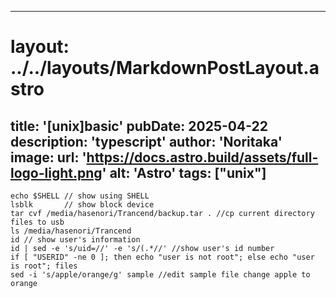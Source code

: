 
---
# layout: ../../layouts/MarkdownPostLayout.astro
title: '[unix]basic'
pubDate: 2025-04-22
description: 'typescript'
author: 'Noritaka'
image:
    url: 'https://docs.astro.build/assets/full-logo-light.png'
    alt: 'Astro'
tags: ["unix"]
---



```
echo $SHELL // show using SHELL
lsblk       // show block device
tar cvf /media/hasenori/Trancend/backup.tar . //cp current directory files to usb
ls /media/hasenori/Trancend
id // show user's information
id | sed -e 's/uid=//' -e 's/(.*//' //show user's id number
if [ "USERID" -ne 0 ]; then echo "user is not root"; else echo "user is root"; files
sed -i 's/apple/orange/g' sample //edit sample file change apple to orange


```

